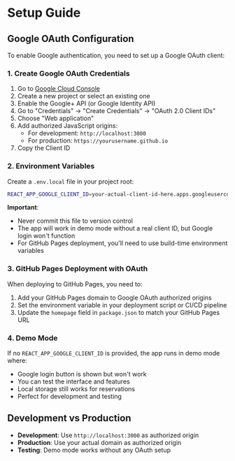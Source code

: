 # Setup Guide

## Google OAuth Configuration

To enable Google authentication, you need to set up a Google OAuth client:

### 1. Create Google OAuth Credentials

1. Go to [Google Cloud Console](https://console.developers.google.com/)
2. Create a new project or select an existing one
3. Enable the Google+ API (or Google Identity API)
4. Go to "Credentials" → "Create Credentials" → "OAuth 2.0 Client IDs"
5. Choose "Web application"
6. Add authorized JavaScript origins:
   - For development: `http://localhost:3000`
   - For production: `https://yourusername.github.io`
7. Copy the Client ID

### 2. Environment Variables

Create a `.env.local` file in your project root:

```bash
REACT_APP_GOOGLE_CLIENT_ID=your-actual-client-id-here.apps.googleusercontent.com
```

**Important**: 
- Never commit this file to version control
- The app will work in demo mode without a real client ID, but Google login won't function
- For GitHub Pages deployment, you'll need to use build-time environment variables

### 3. GitHub Pages Deployment with OAuth

When deploying to GitHub Pages, you need to:

1. Add your GitHub Pages domain to Google OAuth authorized origins
2. Set the environment variable in your deployment script or CI/CD pipeline
3. Update the `homepage` field in `package.json` to match your GitHub Pages URL

### 4. Demo Mode

If no `REACT_APP_GOOGLE_CLIENT_ID` is provided, the app runs in demo mode where:
- Google login button is shown but won't work
- You can test the interface and features
- Local storage still works for reservations
- Perfect for development and testing

## Development vs Production

- **Development**: Use `http://localhost:3000` as authorized origin
- **Production**: Use your actual domain as authorized origin
- **Testing**: Demo mode works without any OAuth setup 